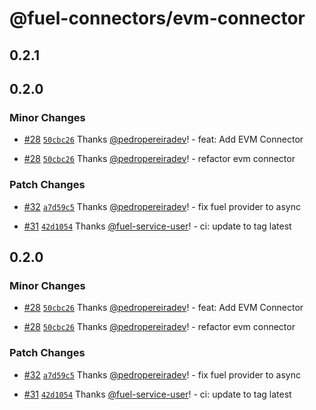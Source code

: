 # @fuel-connectors/evm-connector

## 0.2.1

## 0.2.0

### Minor Changes

- [#28](https://github.com/FuelLabs/fuel-connectors/pull/28) [`50cbc26`](https://github.com/FuelLabs/fuel-connectors/commit/50cbc266df3b4d4c74643302960ff5d58d00a91c) Thanks [@pedropereiradev](https://github.com/pedropereiradev)! - feat: Add EVM Connector

- [#28](https://github.com/FuelLabs/fuel-connectors/pull/28) [`50cbc26`](https://github.com/FuelLabs/fuel-connectors/commit/50cbc266df3b4d4c74643302960ff5d58d00a91c) Thanks [@pedropereiradev](https://github.com/pedropereiradev)! - refactor evm connector

### Patch Changes

- [#32](https://github.com/FuelLabs/fuel-connectors/pull/32) [`a7d59c5`](https://github.com/FuelLabs/fuel-connectors/commit/a7d59c5f5cc99297bd2499f7346af4e90be08c5e) Thanks [@pedropereiradev](https://github.com/pedropereiradev)! - fix fuel provider to async

- [#31](https://github.com/FuelLabs/fuel-connectors/pull/31) [`42d1054`](https://github.com/FuelLabs/fuel-connectors/commit/42d105443759ff6665dd4dbdaf3d5178b2138176) Thanks [@fuel-service-user](https://github.com/fuel-service-user)! - ci: update to tag latest

## 0.2.0

### Minor Changes

- [#28](https://github.com/FuelLabs/fuel-connectors/pull/28) [`50cbc26`](https://github.com/FuelLabs/fuel-connectors/commit/50cbc266df3b4d4c74643302960ff5d58d00a91c) Thanks [@pedropereiradev](https://github.com/pedropereiradev)! - feat: Add EVM Connector

- [#28](https://github.com/FuelLabs/fuel-connectors/pull/28) [`50cbc26`](https://github.com/FuelLabs/fuel-connectors/commit/50cbc266df3b4d4c74643302960ff5d58d00a91c) Thanks [@pedropereiradev](https://github.com/pedropereiradev)! - refactor evm connector

### Patch Changes

- [#32](https://github.com/FuelLabs/fuel-connectors/pull/32) [`a7d59c5`](https://github.com/FuelLabs/fuel-connectors/commit/a7d59c5f5cc99297bd2499f7346af4e90be08c5e) Thanks [@pedropereiradev](https://github.com/pedropereiradev)! - fix fuel provider to async

- [#31](https://github.com/FuelLabs/fuel-connectors/pull/31) [`42d1054`](https://github.com/FuelLabs/fuel-connectors/commit/42d105443759ff6665dd4dbdaf3d5178b2138176) Thanks [@fuel-service-user](https://github.com/fuel-service-user)! - ci: update to tag latest
